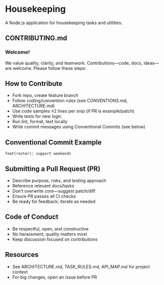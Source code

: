 # Housekeeping

A Node.js application for housekeeping tasks and utilities.

## CONTRIBUTING.md

### Welcome!
We value quality, clarity, and teamwork. Contributions—code, docs, ideas—are welcome. Please follow these steps:

## How to Contribute
- Fork repo, create feature branch
- Follow coding/convention rules (see CONVENTIONS.md, ARCHITECTURE.md)
- Use code samples ≤2 lines per snip (if PR is example/patch)
- Write tests for new logic
- Run lint, format, test locally
- Write commit messages using Conventional Commits (see below)

## Conventional Commit Example
`feat(roster): support weekends`

## Submitting a Pull Request (PR)
- Describe purpose, risks, and testing approach
- Reference relevant docs/tasks
- Don’t overwrite core—suggest patch/diff
- Ensure PR passes all CI checks
- Be ready for feedback; iterate as needed

## Code of Conduct
- Be respectful, open, and constructive
- No harassment; quality matters most
- Keep discussion focused on contributions

## Resources
- See ARCHITECTURE.md, TASK_RULES.md, API_MAP.md for project context
- For big changes, open an issue before PR
